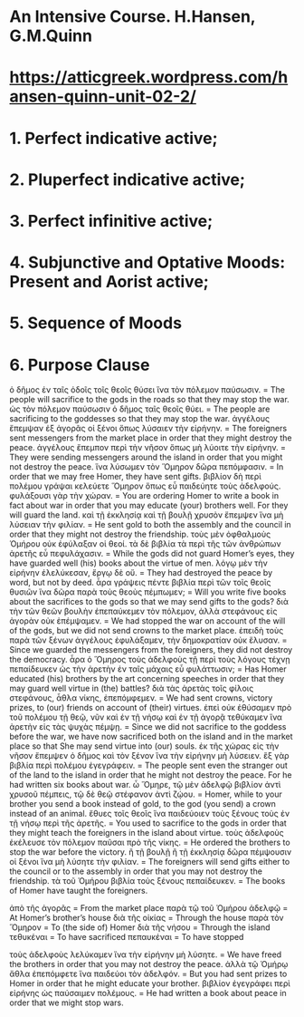 # An Intensive Course. H.Hansen, G.M.Quinn
# https://atticgreek.wordpress.com/hansen-quinn-unit-02-2/

# 1.  Perfect indicative active;
# 2.  Pluperfect indicative active;
# 3.  Perfect infinitive active;
# 4.  Subjunctive and Optative Moods: Present and Aorist active;
# 5.  Sequence of Moods
# 6.  Purpose Clause

ὁ δῆμος ἐν ταῖς ὁδοῖς τοῖς θεοῖς θύσει ἵνα τὸν πόλεμον παύσωσιν. = The people will sacrifice to the gods in the roads so that they may stop the war.
ὡς τὸν πόλεμον παύσωσιν ὁ δῆμος ταῖς θεοῖς θύει. = The people are sacrificing to the goddesses so that they may stop the war.
ἀγγέλους ἔπεμψαν ἐξ ἀγορᾶς οἱ ξένοι ὅπως λύσαιεν τὴν εἰρήνην. = The foreigners sent messengers from the market place in order that they might destroy the peace.
ἀγγέλους ἔπεμπον περὶ τὴν νῆσον ὅπως μὴ λύοιτε τὴν εἰρήνην. = They were sending messengers around the island in order that you might not destroy the peace.
ἵνα λύσωμεν τὸν Ὅμηρον δῶρα πεπόμφασιν. = In order that we may free Homer, they have sent gifts.
βιβλίον δὴ περὶ πολέμου γράψαι κελεύετε Ὅμηρον ὅπως εὖ παιδεύητε τοὺς ἀδελφούς. φυλάξουσι γὰρ τὴν χώραν. = You are ordering Homer to write a book in fact about war in order that you may educate (your) brothers well. For they will guard the land.
καὶ τῇ ἐκκλησίᾳ καὶ τῇ βουλῇ χρυσὸν ἔπεμψεν ἵνα μὴ λύσειαν τὴν φιλίαν. = He sent gold to both the assembly and the council in order that they might not destroy the friendship.
τοὺς μὲν ὀφθαλμοὺς Ὁμήρου οὐκ ἐφύλαξαν οἱ θεοί. τὰ δὲ βιβλία τὰ περὶ τῆς τῶν ἀνθρώπων ἀρετῆς εὖ πεφυλάχασιν. = While the gods did not guard Homer’s eyes, they have guarded well (his) books about the virtue of men.
λόγῳ μὲν τὴν εἰρήνην ἐλελύκεσαν, ἔργῳ δὲ οὔ. = They had destroyed the peace by word, but not by deed.
ἆρα γράψεις πέντε βιβλία περὶ τῶν τοῖς θεοῖς θυσιῶν ἵνα δῶρα παρὰ τοὺς θεοὺς πέμπωμεν; = Will you write five books about the sacrifices to the gods so that we may send gifts to the gods?
διὰ τὴν τῶν θεῶν βουλὴν ἐπεπαύκεμεν τὸν πόλεμον, ἀλλὰ στεφάνους εἰς ἀγορὰν οὐκ ἐπέμψαμεν. = We had stopped the war on account of the will of the gods, but we did not send crowns to the market place.
ἐπειδὴ τοὺς παρὰ τῶν ξένων ἀγγέλους ἐφυλάξαμεν, τὴν δημοκρατίαν οὐκ ἔλυσαν. = Since we guarded the messengers from the foreigners, they did not destroy the democracy.
ἆρα ὁ Ὅμηρος τοὺς ἀδελφοὺς τῇ περὶ τοὺς λόγους τέχνῃ πεπαίδευκεν ὡς τὴν ἀρετὴν ἐν ταῖς μάχαις εὖ φυλάττωσιν; = Has Homer educated (his) brothers by the art concerning speeches in order that they may guard well virtue in (the) battles?
διὰ τὰς ἀρετὰς τοῖς φίλοις στεφάνους, ἆθλα νίκης, ἐπεπόμφεμεν. = We had sent crowns, victory prizes, to (our) friends on account of (their) virtues.
ἐπεὶ οὐκ ἐθύσαμεν πρὸ τοῦ πολέμου τῇ θεῷ, νῦν καὶ ἐν τῇ νήσῳ καὶ ἐν τῇ ἀγορᾷ τεθύκαμεν ἵνα ἀρετὴν εἰς τὰς ψυχὰς πέμψῃ. = Since we did not sacrifice to the goddess before the war, we have now sacrificed both on the island and in the market place so that She may send virtue into (our) souls.
ἐκ τῆς χώρας εἰς τὴν νῆσον ἔπεμψεν ὁ δῆμος καὶ τὸν ξένον ἵνα τὴν εἰρήνην μὴ λύσειεν. ἓξ γὰρ βιβλία περὶ πολέμου ἐγεγράφειν. = The people sent even the stranger out of the land to the island in order that he might not destroy the peace. For he had written six books about war.
ὦ Ὅμηρε, τῷ μὲν ἀδελφῷ βιβλίον ἀντὶ χρυσοῦ πέμπεις, τῷ δὲ θεῷ στέφανον ἀντὶ ζῴου. = Homer, while to your brother you send a book instead of gold, to the god (you send) a crown instead of an animal.
ἔθυες τοῖς θεοῖς ἵνα παιδεύοιεν τοὺς ξένους τοὺς ἐν τῇ νήσῳ περὶ τῆς ἀρετῆς. = You used to sacrifice to the gods in order that they might teach the foreigners in the island about virtue.
τοὺς ἀδελφοὺς ἐκέλευσε τὸν πόλεμον παῦσαι πρὸ τῆς νίκης. = He ordered the brothers to stop the war before the victory.
ἢ τῇ βουλῇ ἢ τῇ ἐκκλησίᾳ δῶρα πέμψουσιν οἱ ξένοι ἵνα μὴ λύσητε τὴν φιλίαν. = The foreigners will send gifts either to the council or to the assembly in order that you may not destroy the friendship.
τὰ τοῦ Ὁμήρου βιβλία τοὺς ξένους πεπαίδευκεν. = The books of Homer have taught the foreigners.

ἀπὸ τῆς ἀγορᾶς = From the market place
παρὰ τῷ τοῦ Ὁμήρου ἀδελφῷ = At Homer’s brother’s house
διὰ τῆς οἰκίας = Through the house
παρὰ τὸν Ὅμηρον = To (the side of) Homer
διὰ τῆς νήσου = Through the island
τεθυκέναι = To have sacrificed
πεπαυκέναι = To have stopped

τοὺς ἀδελφοὺς λελύκαμεν ἵνα τὴν εἰρήνην μὴ λύσητε. = We have freed the brothers in order that you may not destroy the peace.
ἀλλὰ τῷ Ὁμήρῳ ἄθλα ἐπεπόμφετε ἵνα παιδεύοι τὸν ἀδελφόν. = But you had sent prizes to Homer in order that he might educate your brother.
βιβλίον ἐγεγράφει περὶ εἰρήνης ὡς παύσαιμεν πολέμους. = He had written a book about peace in order that we might stop wars.

